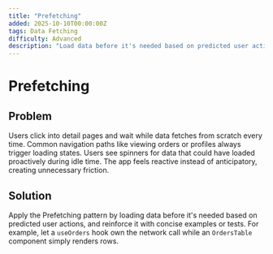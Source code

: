 ```yaml
---
title: "Prefetching"
added: 2025-10-10T00:00:00Z
tags: Data Fetching
difficulty: Advanced
description: "Load data before it's needed based on predicted user actions."
---
```

# Prefetching

## Problem

Users click into detail pages and wait while data fetches from scratch every time. Common navigation paths like viewing orders or profiles always trigger loading states. Users see spinners for data that could have loaded proactively during idle time. The app feels reactive instead of anticipatory, creating unnecessary friction.

## Solution

Apply the Prefetching pattern by loading data before it's needed based on predicted user actions, and reinforce it with concise examples or tests. For example, let a `useOrders` hook own the network call while an `OrdersTable` component simply renders rows.
